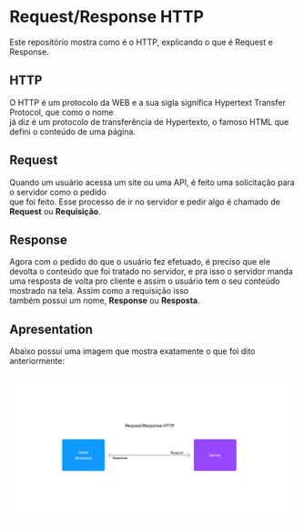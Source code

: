 # Request/Response HTTP
Este repositório mostra como é o HTTP, explicando o que é Request e Response.

## HTTP
 O HTTP é um protocolo da WEB e a sua sigla significa Hypertext Transfer Protocol, que como o nome<br> 
 já diz é um protocolo de transferência de Hypertexto, o famoso HTML
que defini o conteúdo de uma página.<br>

## Request
Quando um usuário acessa um site ou uma API, é feito uma solicitação para o servidor
como o pedido<br> que foi feito. Esse processo de ir no servidor e pedir algo é chamado de 
<strong>Request</strong> ou <strong>Requisição</strong>.

## Response
Agora com o pedido do que o usuário fez efetuado, é preciso que ele devolta o conteúdo
que foi tratado no servidor, e pra isso o servidor manda uma resposta de volta pro
cliente e assim o usuário tem o seu conteúdo mostrado na tela. Assim como a requisição isso <br>
também possui um nome, <strong>Response</strong> ou <strong>Resposta</strong>.

## Apresentation

Abaixo possui uma imagem que mostra exatamente o que foi dito anteriormente:

<img src="/Request_Response HTTP.jpg" width="600">
